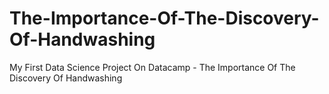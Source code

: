 # The-Importance-Of-The-Discovery-Of-Handwashing
My First Data Science Project On Datacamp - The Importance Of The Discovery Of Handwashing
